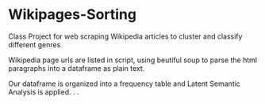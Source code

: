 # Wikipages-Sorting
Class Project for web scraping Wikipedia articles to cluster and classify different genres


Wikipedia page urls are listed in script, using beutiful soup to parse the html paragraphs into a dataframe as plain text.

Our dataframe is organized into a frequency table and Latent Semantic Analysis is applied. . .
